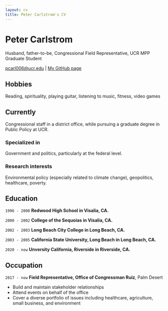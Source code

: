 ```yaml
---
layout: cv
title: Peter Carlstrom's CV
---
```

# Peter Carlstrom
Husband, father-to-be, Congressional Field Representative, UCR MPP Graduate Student

<div id="webaddress">
<a href="pcarl006@ucr.edu">pcarl006@ucr.edu</a>
| <a href="https://github.com/pcarl006">My GitHub page</a>
</div>

## Hobbies

Reading, spirituality, playing guitar, listening to music, fitness, video games

## Currently

Congressional staff in a district office, while pursuing a graduate degree in Public Policy at UCR.

### Specialized in

Government and politics, particularly at the federal level. 

### Research interests

Environmental policy (especially related to climate change), geopolitics, healthcare, poverty.

## Education

`1996 - 2000`
__Redwood High School in Visalia, CA.__

`2000 - 2002`
__College of the Sequoias in Visalia, CA.__

`2002 - 2003`
__Long Beach City College in Long Beach, CA.__

`2003 - 2005`
__California State University, Long Beach in Long Beach, CA.__

`2020 - now`
__Unversity California, Riverside in Riverside, CA.__

## Occupation

`2017 - now`
__Field Representative, Office of Congressman Ruiz__, Palm Desert

- Build and maintain stakeholder relationships
- Attend events on behalf of the office
- Cover a diverse portfolio of issues including healthcare, agriculture, small business, and environment

<!-- ### Footer

Last updated: April 2021 -->


